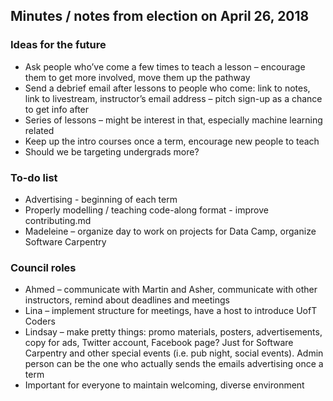 ## Minutes / notes from election on April 26, 2018

### Ideas for the future
 * Ask people who’ve come a few times to teach a lesson – encourage them to get more involved, move them up the pathway
 * Send a debrief email after lessons to people who come: link to notes, link to livestream, instructor’s email address – pitch sign-up as a chance to get info after
 * Series of lessons – might be interest in that, especially machine learning related
 * Keep up the intro courses once a term, encourage new people to teach
 * Should we be targeting undergrads more? 

### To-do list
 * Advertising - beginning of each term
 * Properly modelling / teaching code-along format - improve contributing.md
 * Madeleine – organize day to work on projects for Data Camp, organize Software Carpentry


### Council roles
 * Ahmed – communicate with Martin and Asher, communicate with other instructors, remind about deadlines and meetings
 * Lina – implement structure for meetings, have a host to introduce UofT Coders
 * Lindsay – make pretty things: promo materials, posters, advertisements, copy for ads, Twitter account, Facebook page? Just for Software Carpentry and other special events (i.e. pub night, social events). Admin person can be the one who actually sends the emails advertising once a term
 * Important for everyone to maintain welcoming, diverse environment

